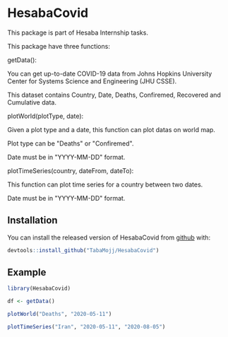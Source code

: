 
# HesabaCovid

<!-- badges: start -->
<!-- badges: end -->

This package is part of Hesaba Internship tasks.

This package have three functions:

getData():

  You can get up-to-date COVID-19 data from Johns Hopkins University Center for Systems Science and Engineering (JHU CSSE).
  
  This dataset contains Country, Date, Deaths, Confiremed, Recovered and Cumulative data.

plotWorld(plotType, date):

  Given a plot type and a date, this function can plot datas on world map.
  
  Plot type can be "Deaths" or "Confiremed".
  
  Date must be in "YYYY-MM-DD" format.

plotTimeSeries(country, dateFrom, dateTo):

  This function can plot time series for a country between two dates.
  
  Date must be in "YYYY-MM-DD" format.
 
## Installation

You can install the released version of HesabaCovid from [github](https://github.com/TabaMojj/HesabaCovid) with:


``` r
devtools::install_github("TabaMojj/HesabaCovid")
```

## Example

``` r
library(HesabaCovid)

df <- getData()

plotWorld("Deaths", "2020-05-11")

plotTimeSeries("Iran", "2020-05-11", "2020-08-05")

```

